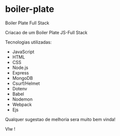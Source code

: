 # boiler-plate
Boiler Plate Full Stack


Criacao de um Boiler Plate JS-Full Stack

Tecnologias utilizadas:
- JavaScript
- HTML
- CSS
- Node.js
- Express
- MongoDB
- Csurf/Helmet
- Dotenv
- Babel
- Nodemon
- Webpack
- Ejs

Qualquer sugestao de melhoria sera muito bem vinda!

Vlw !
